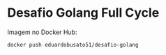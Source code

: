 # Desafio Golang Full Cycle

Imagem no Docker Hub:

```
docker push eduardobusato51/desafio-golang
```